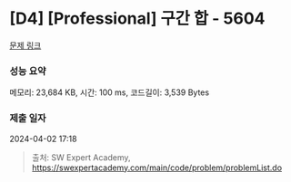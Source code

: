 # [D4] [Professional] 구간 합 - 5604 

[문제 링크](https://swexpertacademy.com/main/code/problem/problemDetail.do?contestProbId=AWXGGNB6cnEDFAUo) 

### 성능 요약

메모리: 23,684 KB, 시간: 100 ms, 코드길이: 3,539 Bytes

### 제출 일자

2024-04-02 17:18



> 출처: SW Expert Academy, https://swexpertacademy.com/main/code/problem/problemList.do